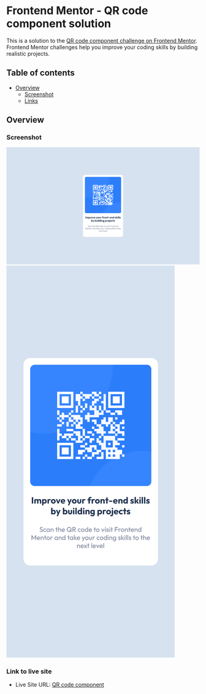 # Frontend Mentor - QR code component solution

This is a solution to the [QR code component challenge on Frontend Mentor](https://www.frontendmentor.io/challenges/qr-code-component-iux_sIO_H). Frontend Mentor challenges help you improve your coding skills by building realistic projects.

## Table of contents

- [Overview](#overview)
  - [Screenshot](#screenshot)
  - [Links](#links)

## Overview

### Screenshot

![](./screenshots/desktop-ss.png)
![](./screenshots/mobile-ss.png)

### Link to live site

- Live Site URL: [QR code component](https://qr-code-component-muthu.netlify.app/)
